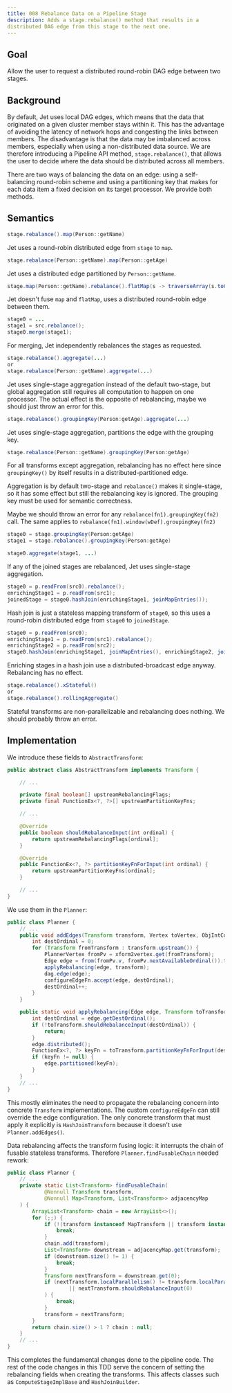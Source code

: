 ```yaml
---
title: 008 Rebalance Data on a Pipeline Stage
description: Adds a stage.rebalance() method that results in a
distributed DAG edge from this stage to the next one.
---
```


## Goal

Allow the user to request a distributed round-robin DAG edge between
two stages.

## Background

By default, Jet uses local DAG edges, which means that the data that
originated on a given cluster member stays within it. This has the
advantage of avoiding the latency of network hops and congesting the
links between members. The disadvantage is that the data may be
imbalanced across members, especially when using a non-distributed data
source. We are therefore introducing a Pipeline API method,
`stage.rebalance()`, that allows the user to decide where the data
should be distributed across all members.

There are two ways of balancing the data on an edge: using a
self-balancing round-robin scheme and using a partitioning key that
makes for each data item a fixed decision on its target processor. We
provide both methods.

## Semantics

```java
stage.rebalance().map(Person::getName)
```

Jet uses a round-robin distributed edge from `stage` to `map`.

```java
stage.rebalance(Person::getName).map(Person::getAge)
```

Jet uses a distributed edge partitioned by `Person::getName`.

```java
stage.map(Person::getName).rebalance().flatMap(s -> traverseArray(s.toCharArray()))
```

Jet doesn't fuse `map` and `flatMap`, uses a distributed round-robin
edge between them.

```java
stage0 = ...
stage1 = src.rebalance();
stage0.merge(stage1);
```

For merging, Jet independently rebalances the stages as requested.

```java
stage.rebalance().aggregate(...)
or
stage.rebalance(Person::getName).aggregate(...)
```

Jet uses single-stage aggregation instead of the default two-stage,
but global aggregation still requires all computation to happen on one
processor. The actual effect is the opposite of rebalancing, maybe we
should just throw an error for this.

```java
stage.rebalance().groupingKey(Person:getAge).aggregate(...)
```

Jet uses single-stage aggregation, partitions the edge with the grouping
key.

```java
stage.rebalance(Person::getName).groupingKey(Person:getAge)
```

For all transforms except aggregation, rebalancing has no effect here
since `groupingKey()` by itself results in a distributed-partitioned
edge.

Aggregation is by default two-stage and `rebalance()` makes it
single-stage, so it has some effect but still the rebalancing key is
ignored. The grouping key must be used for semantic correctness.

Maybe we should throw an error for any `rebalance(fn1).groupingKey(fn2)`
call. The same applies to `rebalance(fn1).window(wDef).groupingKey(fn2)`

```java
stage0 = stage.groupingKey(Person:getAge)
stage1 = stage.rebalance().groupingKey(Person:getAge)

stage0.aggregate(stage1, ...)
```

If any of the joined stages are rebalanced, Jet uses single-stage
aggregation.

```java
stage0 = p.readFrom(src0).rebalance();
enrichingStage1 = p.readFrom(src1);
joinedStage = stage0.hashJoin(enrichingStage1, joinMapEntries());
```

Hash join is just a stateless mapping transform of `stage0`, so this
uses a round-robin distributed edge from `stage0` to `joinedStage`.

```java
stage0 = p.readFrom(src0);
enrichingStage1 = p.readFrom(src1).rebalance();
enrichingStage2 = p.readFrom(src2);
stage0.hashJoin(enrichingStage1, joinMapEntries(), enrichingStage2, joinMapEntries())
```

Enriching stages in a hash join use a distributed-broadcast edge anyway.
Rebalancing has no effect.

```java
stage.rebalance().xStateful()
or
stage.rebalance().rollingAggregate()
```

Stateful transforms are non-parallelizable and rebalancing does nothing.
We should probably throw an error.

## Implementation

We introduce these fields to `AbstractTransform`:

```java
public abstract class AbstractTransform implements Transform {

    // ...

    private final boolean[] upstreamRebalancingFlags;
    private final FunctionEx<?, ?>[] upstreamPartitionKeyFns;

    // ...

    @Override
    public boolean shouldRebalanceInput(int ordinal) {
        return upstreamRebalancingFlags[ordinal];
    }

    @Override
    public FunctionEx<?, ?> partitionKeyFnForInput(int ordinal) {
        return upstreamPartitionKeyFns[ordinal];
    }

    // ...
}
```

We use them in the `Planner`:

```java
public class Planner {
    // ...
    public void addEdges(Transform transform, Vertex toVertex, ObjIntConsumer<Edge> configureEdgeFn) {
        int destOrdinal = 0;
        for (Transform fromTransform : transform.upstream()) {
            PlannerVertex fromPv = xform2vertex.get(fromTransform);
            Edge edge = from(fromPv.v, fromPv.nextAvailableOrdinal()).to(toVertex, destOrdinal);
            applyRebalancing(edge, transform);
            dag.edge(edge);
            configureEdgeFn.accept(edge, destOrdinal);
            destOrdinal++;
        }
    }

    public static void applyRebalancing(Edge edge, Transform toTransform) {
        int destOrdinal = edge.getDestOrdinal();
        if (!toTransform.shouldRebalanceInput(destOrdinal)) {
            return;
        }
        edge.distributed();
        FunctionEx<?, ?> keyFn = toTransform.partitionKeyFnForInput(destOrdinal);
        if (keyFn != null) {
            edge.partitioned(keyFn);
        }
    }
    // ...
}
```

This mostly eliminates the need to propagate the rebalancing concern
into concrete `Transform` implementations. The custom `configureEdgeFn`
can still override the edge configuration. The only concrete transform
that must apply it explicitly is `HashJoinTransform` because it doesn't
use `Planner.addEdges()`.

Data rebalancing affects the transform fusing logic: it interrupts the
chain of fusable stateless transforms. Therefore `Planner.findFusableChain`
needed rework:

```java
public class Planner {
    // ...
    private static List<Transform> findFusableChain(
            @Nonnull Transform transform,
            @Nonnull Map<Transform, List<Transform>> adjacencyMap
    ) {
        ArrayList<Transform> chain = new ArrayList<>();
        for (;;) {
            if (!(transform instanceof MapTransform || transform instanceof FlatMapTransform)) {
                break;
            }
            chain.add(transform);
            List<Transform> downstream = adjacencyMap.get(transform);
            if (downstream.size() != 1) {
                break;
            }
            Transform nextTransform = downstream.get(0);
            if (nextTransform.localParallelism() != transform.localParallelism()
                    || nextTransform.shouldRebalanceInput(0)
            ) {
                break;
            }
            transform = nextTransform;
        }
        return chain.size() > 1 ? chain : null;
    }
    // ...
}
```

This completes the fundamental changes done to the pipeline code. The
rest of the code changes in this TDD serve the concern of setting the
rebalancing fields when creating the transforms. This affects classes
such as `ComputeStageImplBase` and `HashJoinBuilder`.
